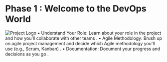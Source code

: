 # Phase 1 : Welcome to the DevOps World
   ![Project Logo](https://github.com/JemyYousef/HiveBox-Scalable-RESTful-API-for-Beekeepers/blob/main/assets/Phase1.jpg)
    • Understand Your Role: Learn about your role in the project and how you'll collaborate with other teams .
    • Agile Methodology: Brush up on agile project management and decide which Agile methodology you'll use (e.g., Scrum, Kanban) .
    • Documentation: Document your progress and decisions as you go .